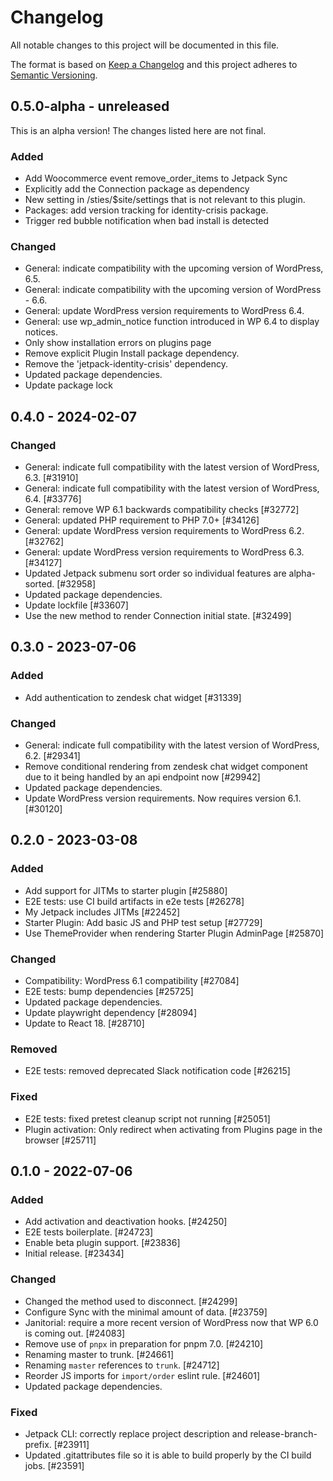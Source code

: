 # Changelog

All notable changes to this project will be documented in this file.

The format is based on [Keep a Changelog](https://keepachangelog.com/en/1.0.0/)
and this project adheres to [Semantic Versioning](https://semver.org/spec/v2.0.0.html).

## 0.5.0-alpha - unreleased

This is an alpha version! The changes listed here are not final.

### Added
- Add Woocommerce event remove_order_items to Jetpack Sync
- Explicitly add the Connection package as dependency
- New setting in /sties/$site/settings that is not relevant to this plugin.
- Packages: add version tracking for identity-crisis package.
- Trigger red bubble notification when bad install is detected

### Changed
- General: indicate compatibility with the upcoming version of WordPress, 6.5.
- General: indicate compatibility with the upcoming version of WordPress - 6.6.
- General: update WordPress version requirements to WordPress 6.4.
- General: use wp_admin_notice function introduced in WP 6.4 to display notices.
- Only show installation errors on plugins page
- Remove explicit Plugin Install package dependency.
- Remove the 'jetpack-identity-crisis' dependency.
- Updated package dependencies.
- Update package lock

## 0.4.0 - 2024-02-07
### Changed
- General: indicate full compatibility with the latest version of WordPress, 6.3. [#31910]
- General: indicate full compatibility with the latest version of WordPress, 6.4. [#33776]
- General: remove WP 6.1 backwards compatibility checks [#32772]
- General: updated PHP requirement to PHP 7.0+ [#34126]
- General: update WordPress version requirements to WordPress 6.2. [#32762]
- General: update WordPress version requirements to WordPress 6.3. [#34127]
- Updated Jetpack submenu sort order so individual features are alpha-sorted. [#32958]
- Updated package dependencies.
- Update lockfile [#33607]
- Use the new method to render Connection initial state. [#32499]

## 0.3.0 - 2023-07-06
### Added
- Add authentication to zendesk chat widget [#31339]

### Changed
- General: indicate full compatibility with the latest version of WordPress, 6.2. [#29341]
- Remove conditional rendering from zendesk chat widget component due to it being handled by an api endpoint now [#29942]
- Updated package dependencies.
- Update WordPress version requirements. Now requires version 6.1. [#30120]

## 0.2.0 - 2023-03-08
### Added
- Add support for JITMs to starter plugin [#25880]
- E2E tests: use CI build artifacts in e2e tests [#26278]
- My Jetpack includes JITMs [#22452]
- Starter Plugin: Add basic JS and PHP test setup [#27729]
- Use ThemeProvider when rendering Starter Plugin AdminPage [#25870]

### Changed
- Compatibility: WordPress 6.1 compatibility [#27084]
- E2E tests: bump dependencies [#25725]
- Updated package dependencies.
- Update playwright dependency [#28094]
- Update to React 18. [#28710]

### Removed
- E2E tests: removed deprecated Slack notification code [#26215]

### Fixed
- E2E tests: fixed pretest cleanup script not running [#25051]
- Plugin activation: Only redirect when activating from Plugins page in the browser [#25711]

## 0.1.0 - 2022-07-06
### Added
- Add activation and deactivation hooks. [#24250]
- E2E tests boilerplate. [#24723]
- Enable beta plugin support. [#23836]
- Initial release. [#23434]

### Changed
- Changed the method used to disconnect. [#24299]
- Configure Sync with the minimal amount of data. [#23759]
- Janitorial: require a more recent version of WordPress now that WP 6.0 is coming out. [#24083]
- Remove use of `pnpx` in preparation for pnpm 7.0. [#24210]
- Renaming master to trunk. [#24661]
- Renaming `master` references to `trunk`. [#24712]
- Reorder JS imports for `import/order` eslint rule. [#24601]
- Updated package dependencies.

### Fixed
- Jetpack CLI: correctly replace project description and release-branch-prefix. [#23911]
- Updated .gitattributes file so it is able to build properly by the CI build jobs. [#23591]
